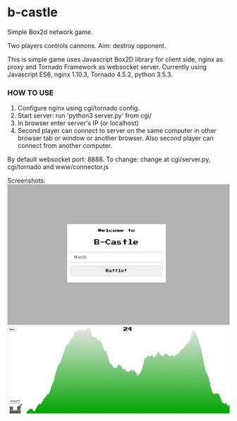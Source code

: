 # b-castle

Simple Box2d network game.

Two players controls cannons. Aim: destroy opponent.

This is simple game uses Javascript Box2D library for client side, nginx as proxy and Tornado Framework as websocket server. Currently using Javascript ES6, nginx 1.10.3, Tornado 4.5.2, python 3.5.3.
<h3>HOW TO USE</h3>
<ol type="1">
<li>Configure nginx using cgi/tornado config.</li>
<li>Start server: run 'python3 server.py' from cgi/</li>
<li>In browser enter server's IP (or localhost)</li>
<li>Second player can connect to server on the same computer in other browser tab or window or another browser. Also second player can connect from another computer.</li>
</ol>
By default websocket port: 8888. To change: change at cgi/server.py, cgi/tornado and www/connector.js

Screenshots:
<img src='https://github.com/iozheg/b-castle/blob/master/bc1.PNG'></img>
<img src='https://github.com/iozheg/b-castle/blob/master/bc2.PNG'></img>
